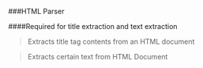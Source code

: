 ###HTML Parser

####Required for title extraction and text extraction

>Extracts title tag contents from an HTML document

>Extracts certain text from HTML Document

